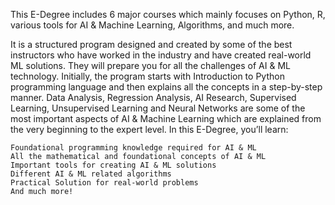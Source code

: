 This E-Degree includes 6 major courses which mainly focuses on Python, R, various tools for AI & Machine Learning, Algorithms, and much more.

It is a structured program designed and created by some of the best instructors who have worked in the industry and have created real-world ML solutions. They will prepare you for all the challenges of AI & ML technology. Initially, the program starts with Introduction to Python programming language and then explains all the concepts in a step-by-step manner. Data Analysis, Regression Analysis, AI Research, Supervised Learning, Unsupervised Learning and Neural Networks are some of the most important aspects of AI & Machine Learning which are explained from the very beginning to the expert level. In this E-Degree, you’ll learn:

    Foundational programming knowledge required for AI & ML
    All the mathematical and foundational concepts of AI & ML
    Important tools for creating AI & ML solutions
    Different AI & ML related algorithms
    Practical Solution for real-world problems
    And much more!
